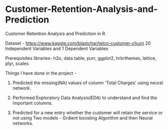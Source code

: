 # Customer-Retention-Analysis-and-Prediction
Customer Retention Analysis and Prediction in R.

Dataset - 
https://www.kaggle.com/blastchar/telco-customer-churn
20 Independent Variables and 1 Dependent Variables

Prerequisites libraries-
h2o, data.table, purr, ggplot2, hrbrthemes, lattice, plyr, scales


Things I have done in the project - 
1. Predicted the missing(NA) values of column 'Total Charges' using neural network.

2. Performed Exploratory Data Analysis(EDA) to understand and find the important columns.

3. Predicted for a new entry whether the customer will retain the service or not using Two models - Grdient boosting Algorithm and then Neural networks.


